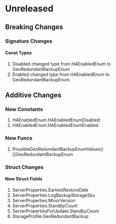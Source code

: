 # Unreleased

## Breaking Changes

### Signature Changes

#### Const Types

1. Disabled changed type from HAEnabledEnum to GeoRedundantBackupEnum
1. Enabled changed type from HAEnabledEnum to GeoRedundantBackupEnum

## Additive Changes

### New Constants

1. HAEnabledEnum.HAEnabledEnumDisabled
1. HAEnabledEnum.HAEnabledEnumEnabled

### New Funcs

1. PossibleGeoRedundantBackupEnumValues() []GeoRedundantBackupEnum

### Struct Changes

#### New Struct Fields

1. ServerProperties.EarliestRestoreDate
1. ServerProperties.LogBackupStorageSku
1. ServerProperties.MinorVersion
1. ServerProperties.StandbyCount
1. ServerPropertiesForUpdate.StandbyCount
1. StorageProfile.GeoRedundantBackup
